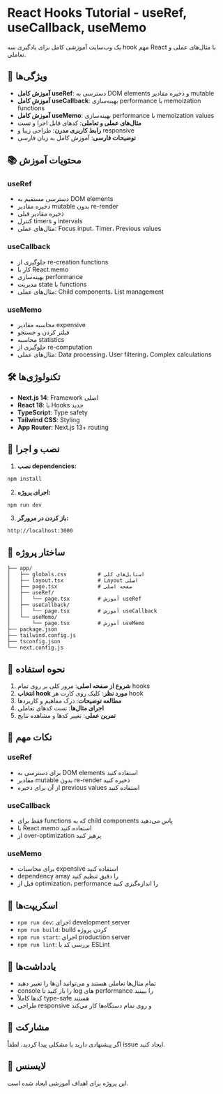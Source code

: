 # React Hooks Tutorial - useRef, useCallback, useMemo

یک وب‌سایت آموزشی کامل برای یادگیری سه hook مهم React با مثال‌های عملی و تعاملی.

## 🚀 ویژگی‌ها

- **آموزش کامل useRef**: دسترسی به DOM elements و ذخیره مقادیر mutable
- **آموزش کامل useCallback**: بهینه‌سازی performance با memoization functions  
- **آموزش کامل useMemo**: بهینه‌سازی performance با memoization values
- **مثال‌های عملی و تعاملی**: کدهای قابل اجرا و تست
- **رابط کاربری مدرن**: طراحی زیبا و responsive
- **توضیحات فارسی**: آموزش کامل به زبان فارسی

## 📚 محتویات آموزش

### useRef
- دسترسی مستقیم به DOM elements
- ذخیره مقادیر mutable بدون re-render
- ذخیره مقادیر قبلی
- کنترل timers و intervals
- مثال‌های عملی: Focus input، Timer، Previous values

### useCallback
- جلوگیری از re-creation functions
- کار با React.memo
- بهینه‌سازی performance
- مدیریت state با functions
- مثال‌های عملی: Child components، List management

### useMemo
- محاسبه مقادیر expensive
- فیلتر کردن و جستجو
- محاسبه statistics
- جلوگیری از re-computation
- مثال‌های عملی: Data processing، User filtering، Complex calculations

## 🛠️ تکنولوژی‌ها

- **Next.js 14**: Framework اصلی
- **React 18**: با Hooks جدید
- **TypeScript**: Type safety
- **Tailwind CSS**: Styling
- **App Router**: Next.js 13+ routing

## 🚀 نصب و اجرا

1. **نصب dependencies:**
```bash
npm install
```

2. **اجرای پروژه:**
```bash
npm run dev
```

3. **باز کردن در مرورگر:**
```
http://localhost:3000
```

## 📁 ساختار پروژه

```
├── app/
│   ├── globals.css          # استایل‌های کلی
│   ├── layout.tsx           # Layout اصلی
│   ├── page.tsx             # صفحه اصلی
│   ├── useRef/
│   │   └── page.tsx         # آموزش useRef
│   ├── useCallback/
│   │   └── page.tsx         # آموزش useCallback
│   └── useMemo/
│       └── page.tsx         # آموزش useMemo
├── package.json
├── tailwind.config.js
├── tsconfig.json
└── next.config.js
```

## 🎯 نحوه استفاده

1. **شروع از صفحه اصلی**: مرور کلی بر روی تمام hooks
2. **انتخاب hook مورد نظر**: کلیک روی کارت هر hook
3. **مطالعه توضیحات**: درک مفاهیم و کاربردها
4. **اجرای مثال‌ها**: تست کدهای تعاملی
5. **تمرین عملی**: تغییر کدها و مشاهده نتایج

## 📖 نکات مهم

### useRef
- برای دسترسی به DOM elements استفاده کنید
- مقادیر mutable بدون re-render ذخیره کنید
- از آن برای ذخیره previous values استفاده کنید

### useCallback
- فقط برای functions که به child components پاس می‌دهید
- با React.memo استفاده کنید
- از over-optimization پرهیز کنید

### useMemo
- برای محاسبات expensive استفاده کنید
- dependency array را دقیق تنظیم کنید
- قبل از optimization، performance را اندازه‌گیری کنید

## 🔧 اسکریپت‌ها

- `npm run dev`: اجرای development server
- `npm run build`: build کردن پروژه
- `npm run start`: اجرای production server
- `npm run lint`: بررسی کد با ESLint

## 📝 یادداشت‌ها

- تمام مثال‌ها تعاملی هستند و می‌توانید آن‌ها را تغییر دهید
- console را باز کنید تا log های performance را ببینید
- کدها کاملاً type-safe هستند
- طراحی responsive و روی تمام دستگاه‌ها کار می‌کند

## 🤝 مشارکت

اگر پیشنهادی دارید یا مشکلی پیدا کردید، لطفاً issue ایجاد کنید.

## 📄 لایسنس

این پروژه برای اهداف آموزشی ایجاد شده است.
